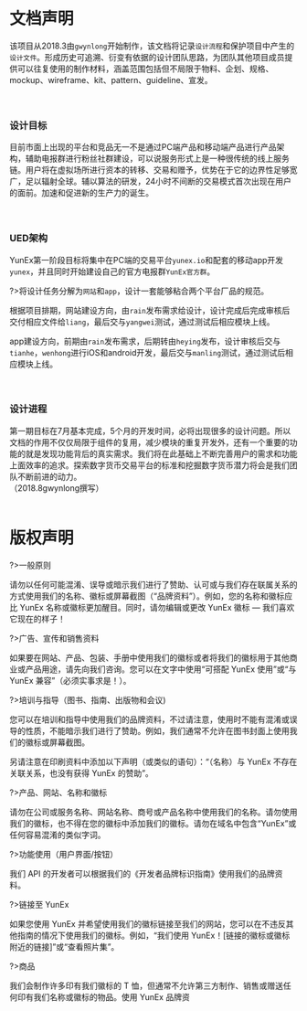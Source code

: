 # 文档声明

该项目从2018.3由`gwynlong`开始制作，该文档将记录`设计流程`和保护项目中产生的`设计文件`。形成历史可追溯、衍变有依据的设计团队思路，为团队其他项目成员提供可以往复使用的制作材料，涵盖范围包括但不局限于物料、企划、规格、mockup、wireframe、kit、pattern、guideline、宣发。
<br>
<br>
<br>

### 设计目标

目前市面上出现的平台和竞品无一不是通过PC端产品和移动端产品进行产品架构，辅助电报群进行粉丝社群建设，可以说服务形式上是一种很传统的线上服务链。用户将在虚拟场所进行资本的转移、交易和赠予，优势在于它的边界性足够宽广，足以辐射全球。辅以算法的研发，24小时不间断的交易模式首次出现在用户的面前。加速和促进新的生产力的诞生。
<br>
<br>
<br>

### UED架构

YunEx第一阶段目标将集中在PC端的交易平台`yunex.io`和配套的移动app开发`yunex`，并且同时开始建设自己的官方电报群`YunEx官方群`。

?>将设计任务分解为`网站`和`app`，设计一套能够粘合两个平台厂品的规范。

根据项目排期，网站建设方向，由`rain`发布需求给设计，设计完成后完成审核后交付相应文件给`liang`，最后交与`yangwei`测试，通过测试后相应模块上线。

app建设方向，前期由`rain`发布需求，后期转由`heying`发布，设计审核后交与`tianhe`，`wenhong`进行iOS和android开发，最后交与`manling`测试，通过测试后相应模块上线。
<br>
<br>
<br>

### 设计进程

第一期目标在7月基本完成，5个月的开发时间，必将出现很多的设计问题。所以文档的作用不仅仅局限于组件的复用，减少模块的重复开发外，还有一个重要的功能的就是发现功能背后的真实需求。我们将在此基础上不断完善用户的需求和功能上面效率的追求。探索数字货币交易平台的标准和挖掘数字货币潜力将会是我们团队不断前进的动力。
<br>（2018.8gwynlong撰写）
<br>
<br>

# 版权声明

?>一般原则

请勿以任何可能混淆、误导或暗示我们进行了赞助、认可或与我们存在联属关系的方式使用我们的名称、徽标或屏幕截图（“品牌资料”）。例如，您的名称和徽标应比 YunEx 名称或徽标更加醒目。同时，请勿编辑或更改 YunEx 徽标 — 我们喜欢它现在的样子！

?>广告、宣传和销售资料 

如果要在网站、产品、包装、手册中使用我们的徽标或者将我们的徽标用于其他商业或产品用途，请先向我们咨询。您可以在文字中使用“可搭配 YunEx 使用”或“与 YunEx 兼容”（必须实事求是！）。

?>培训与指导（图书、指南、出版物和会议)

您可以在培训和指导中使用我们的品牌资料，不过请注意，使用时不能有混淆或误导的性质，不能暗示我们进行了赞助。例如，我们通常不允许在图书封面上使用我们的徽标或屏幕截图。

另请注意在印刷资料中添加以下声明（或类似的语句）：“（名称）与 YunEx 不存在关联关系，也没有获得 YunEx 的赞助”。

?>产品、网站、名称和徽标 

请勿在公司或服务名称、网站名称、商号或产品名称中使用我们的名称。请勿使用我们的徽标，也不得在您的徽标中添加我们的徽标。请勿在域名中包含“YunEx”或任何容易混淆的类似字词。

?>功能使用（用户界面/按钮）

我们 API 的开发者可以根据我们的《开发者品牌标识指南》使用我们的品牌资料。

?>链接至 YunEx

如果您使用 YunEx 并希望使用我们的徽标链接至我们的网站，您可以在不违反其他指南的情况下使用我们的徽标。例如，“我们使用 YunEx！[链接的徽标或徽标附近的链接]”或“查看照片集”。

?>商品

我们会制作许多印有我们徽标的 T 恤，但通常不允许第三方制作、销售或赠送任何印有我们名称或徽标的物品。使用 YunEx 品牌资

